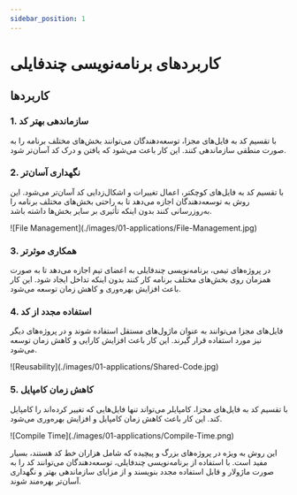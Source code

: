 ```yaml
---
sidebar_position: 1
---
```


# کاربردهای  برنامه‌نویسی چندفایلی

## کاربردها

### 1. **سازماندهی بهتر کد**

با تقسیم کد به فایل‌های مجزا، توسعه‌دهندگان می‌توانند بخش‌های مختلف برنامه را به صورت منطقی سازماندهی کنند. این کار باعث می‌شود که یافتن و درک کد آسان‌تر شود.

### 2. **نگهداری آسان‌تر**

با تقسیم کد به فایل‌های کوچکتر، اعمال تغییرات و اشکال‌زدایی کد آسان‌تر می‌شود. این روش به توسعه‌دهندگان اجازه می‌دهد تا به راحتی بخش‌های مختلف برنامه را به‌روزرسانی کنند بدون اینکه تأثیری بر سایر بخش‌ها داشته باشد.

<div style={{ display: 'flex', justifyContent: 'center' }}>
  <div style={{ width: '300px' }}>
    ![File Management](./images/01-applications/File-Management.jpg)
  </div>
</div>

### 3. **همکاری موثرتر**

در پروژه‌های تیمی، برنامه‌نویسی چندفایلی به اعضای تیم اجازه می‌دهد تا به صورت همزمان روی بخش‌های مختلف برنامه کار کنند بدون اینکه تداخل ایجاد شود. این کار باعث افزایش بهره‌وری و کاهش زمان توسعه می‌شود.

### 4. **استفاده مجدد از کد**

فایل‌های مجزا می‌توانند به عنوان ماژول‌های مستقل استفاده شوند و در پروژه‌های دیگر نیز مورد استفاده قرار گیرند. این کار باعث افزایش کارایی و کاهش زمان توسعه می‌شود.

<div style={{ display: 'flex', justifyContent: 'center' }}>
  ![Reusability](./images/01-applications/Shared-Code.jpg)
</div>

### 5. **کاهش زمان کامپایل**

با تقسیم کد به فایل‌های مجزا، کامپایلر می‌تواند تنها فایل‌هایی که تغییر کرده‌اند را کامپایل کند. این کار باعث کاهش زمان کامپایل و افزایش بهره‌وری می‌شود.

<div style={{ display: 'flex', justifyContent: 'center' }}>
  <div style={{ width: '600px' }}>
    ![Compile Time](./images/01-applications/Compile-Time.png)
  </div>
</div>

این روش به ویژه در پروژه‌های بزرگ و پیچیده که شامل هزاران خط کد هستند، بسیار مفید است. با استفاده از برنامه‌نویسی چندفایلی، توسعه‌دهندگان می‌توانند کد را به صورت ماژولار و قابل استفاده مجدد بنویسند و از مزایای سازماندهی بهتر و نگهداری آسان‌تر بهره‌مند شوند.
